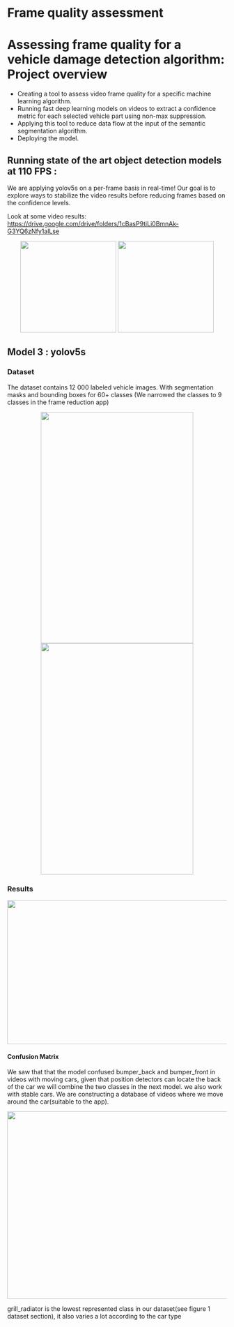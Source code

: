 # Frame quality assessment
# Assessing frame quality for a vehicle damage detection algorithm: Project overview 
* Creating a tool to assess video frame quality for a specific machine learning algorithm.
* Running fast deep learning models on videos to extract a confidence metric for each selected vehicle part using non-max suppression.
* Applying this tool to reduce data flow at the input of the semantic segmentation algorithm. 
* Deploying the model.

## Running state of the art object detection models at 110 FPS :
We are applying yolov5s on a per-frame basis in real-time! Our goal is to explore ways to stabilize the video results before reducing frames based on the confidence levels.

Look at some video results: https://drive.google.com/drive/folders/1cBasP9tiLi0BmnAk-G3YQ6zNfy1alLse

<p align="center">
<img src="https://github.com/aymanemoataz/Monk-AI---Data-quality-assessment/blob/master/readme_images/gif2.gif" width="220px" height="210px">
<img src="https://github.com/aymanemoataz/MonkxMines_Demo/blob/master/readme_images/carside_day1.gif" width="220px" height="210px">



</p>

## Model 3 : yolov5s 

### Dataset

The dataset contains 12 000 labeled vehicle images. With segmentation masks and bounding boxes for 60+ classes (We narrowed the classes to 9 classes in the frame reduction app)
<p align="center">
<img src="https://github.com/aymanemoataz/MonkxMines_Demo/blob/master/Results_Model3/labels.jpg" width="350px" height="530px">
<img src="https://github.com/aymanemoataz/MonkxMines_Demo/blob/master/Results_Model3/labels_correlogram.jpg" width="350px" height="530px">

</p>

### Results

<p align="center">
<img src="https://github.com/aymanemoataz/MonkxMines_Demo/blob/master/Results_Model3/results.png" width="550px" height="330px">
</p>

#### Confusion Matrix 

We saw that that the model confused bumper_back and bumper_front in videos with moving cars, given that position detectors can locate the back of the car we will combine the two classes in the next model.
we also work with stable cars. We are constructing a database of videos where we move around the car(suitable to the app).

<p align="center">
<img src="https://github.com/aymanemoataz/MonkxMines_Demo/blob/master/Results_Model3/confusion_matrix.png" width="550px" height="430px">


</p>

grill_radiator is the lowest represented class in our dataset(see figure 1 dataset section), it also varies a lot according to the car type


